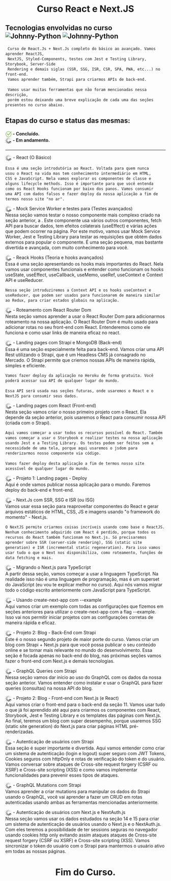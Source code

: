 <h1 align="center">
  Curso React  e Next.JS
</h1>
<h2>
  Tecnologias envolvidas no curso <br>
  <img align="center" alt="Johnny-Python" height="30" width="40"  src="https://cdn.jsdelivr.net/gh/devicons/devicon/icons/react/react-original.svg" />

  <img align="center" alt="Johnny-Python" height="30" width="40"  src="https://cdn.jsdelivr.net/gh/devicons/devicon/icons/nextjs/nextjs-original.svg" />
</h2>

```
 Curso de React.Js + Next.Js completo do básico ao avançado. Vamos aprender ReactJS, 
 NextJS, Styled-Components, testes com Jest e Testing Library, Storybook, Server-Side 
 Rendering e demais siglas (SSR, SSG, ISR, CSR, SPA, PWA, etc...) no front-end.
 Vamos aprender também, Strapi para criarmos APIs de back-end.

 Vamos usar muitas ferramentas que não foram mencionadas nessa descrição, 
 porém estou deixando uma breve explicação de cada uma das seções presentes no curso abaixo.
```

<h2>
  Etapas do curso e status das mesmas:
</h2>
<h4>
<img align="center" height="20" width="20" src="./src/assets/img/ok.png"> - Concluído. <br>
<img align="center" height="20" width="20" src="/src/assets/img/loading.gif"> - Em andamento.
</h4>

---------------------------------------------------------------------------------------------------------------------------------
<p>
    <img align="center" height="20" width="20" src="/src/assets/img/loading.gif"> - React (O Básico) <br>
</p>

```
Essa é uma seção introdutória ao React. Voltada para quem nunca 
usou o React na vida mas tem conhecimento intermediário em HTML, 
CSS e JavaScript. Nela vamos explorar os componentes de classe e 
alguns lifecycle methods. Isso é importante para que você entenda 
como os React Hooks funcionam por baixo dos panos. Vamos consumir 
uma API com dados falsos e fazer deploy da nossa aplicação a fim de 
termos nosso site "no ar".
```

<p>
    <img align="center" height="20" width="20" src="/src/assets/img/loading.gif"> - Mock Service Worker e testes para <Home /> (Testes avançados)<br>
    Nessa seção vamos testar o nosso componente mais complexo criado na seção anterior, a <Home />. Este componente usa vários outros componentes, fetch API para buscar dados, tem efeitos colaterais (useEffect) e várias ações que podem ocorrer na página. Por este motivo, vamos usar Mock Service Worker, Jest e Testing Library para testar as requisições que obtém dados externos para popular o componente. É uma seção pequena, mas bastante divertida e avançada, com muito conhecimento para você.
</p>

<p>
    <img align="center" height="20" width="20" src="/src/assets/img/loading.gif"> - Reack Hooks (Teoria e hooks avançados) <br>
    Essa é uma seção apresentando os hooks mais importantes do React. Nela vamos usar componentes funcionais e entender como funcionam os hooks useState, useEffect, useCallback, useMemo, useRef, useContext e Context API e useReducer.

    Nessa seção introduziremos a Context API e os hooks useContext e useReducer, que podem ser usados para funcionarem de maneira similar ao Redux, para criar estados globais na aplicação.
</p>

<p>
    <img align="center" height="20" width="20" src="/src/assets/img/loading.gif"> - Roteamento com React Router Dom <br>
    Nesta seção vamos aprender a usar o React Router Dom para adicionarmos roteamento na nossa aplicação. O React Router Dom é muito usado para adicionar rotas no seu front-end com React. Entenderemos como ele funciona e como usar links de maneira eficaz no react.
</p>

<p>
    <img align="center" height="20" width="20" src="/src/assets/img/loading.gif"> - Landing pages com Strapi e MongoDB (Back-end) <br>
    Essa é uma seção especialmente feita para back-end. Vamos criar uma API Rest utilizando o Strapi, que é um Headless CMS já consagrado no Mercado. O Strapi permite que criemos nossas APIs de maneira rápida, simples e eficiente.

    Vamos fazer deploy da aplicação no Heroku de forma gratuita. Você poderá acessar sua API de qualquer lugar do mundo.

    Essa API será usada nas seções futuras, onde usaremos o React e o NextJS para consumir seus dados.
</p>

<p>
    <img align="center" height="20" width="20" src="/src/assets/img/loading.gif"> - Landing pages com React (Front-end) <br>
    Nesta seção vamos criar o nosso primeiro projeto com o React. Ela depende da seção anterior, pois usaremos o React para consumir nossa API (criada com o Strapi).

    Aqui vamos começar a usar todos os recursos possível do React. Também vamos começar a usar o Storybook e realizar testes na nossa aplicação usando Jest e a Testing Library. Os testes podem ser feitos sem a necessidade de uma tela, porque aqui usaremos o jsdom para renderizarmos nosso componente via código.

    Vamos fazer deploy desta aplicação a fim de termos nosso site acessível de qualquer lugar do mundo.
</p>

<p>
    <img align="center" height="20" width="20" src="/src/assets/img/loading.gif"> - Projeto 1: Landing pages - Deploy <br>
    Aqui é onde vamos publicar nossa aplicação para o mundo. Faremos deploy do back-end e front-end.
</p>

<p>
    <img align="center" height="20" width="20" src="/src/assets/img/loading.gif"> - Next.Js com SSR, SSG e ISR (ou ISG) <br>
    Vamos usar essa seção para reaproveitar componentes do React e gerar arquivos estáticos de HTML, CSS, JS e imagens usando "o framework do momento" - Next.js.

    O NextJS permite criarmos coisas incríveis usando como base o ReactJS. Nenhum conhecimento adquirido com React é perdido, porque todos os recursos do React também funcionam no Next.js. Só precisaremos aprender sobre SSR (server-side rendering), SSG (static site generation) e ISR (incremental static regeneration). Para isso vamos usar tudo o que o Next nos disponibiliza, como roteamento, funções de data fetching e mais.
</p>

<p>
    <img align="center" height="20" width="20" src="/src/assets/img/loading.gif"> - Migrando o Next.js para TypeScript <br>
    A partir dessa seção, vamos começar a usar a linguagem TypeScript. Na realidade isso não é uma linguagem de programação, mas é um superset do JavaScript (eu vou te explicar melhor no curso). Aqui nós vamos migrar todo o código escrito anteriormente com JavaScript para TypeScript.
</p>

<p>
    <img align="center" height="20" width="20" src="/src/assets/img/loading.gif"> - Usando create-next-app com --example <br>
    Aqui vamos criar um exemplo com todas as configurações que fizemos em seções anteriores para utilizar o create-next-app com a flag --example. Isso vai nos permitir iniciar projetos com as configurações corretas de maneira rápida e eficaz.
</p>

<p>
    <img align="center" height="20" width="20" src="/src/assets/img/loading.gif"> - Projeto 2: Blog - Back-End com Strapi <br>
    Este é o nosso segundo projeto de maior porte do curso. Vamos criar um blog com Strapi + Next.js para que você possa publicar o seu conteúdo online e se tornar mais relevante no mundo do desenvolvimento. Essa seção é focada apenas no back-end do blog, nas próximas seções vamos fazer o front-end com Next.js e demais tecnologias.
</p>

<p>
    <img align="center" height="20" width="20" src="/src/assets/img/loading.gif"> - GraphQL Queries com Strapi <br>
    Nessa seção vamos dar início ao uso do GraphQL com os dados da nossa seção anterior. Vamos entender como instalar e usar o GraphQL para fazer queries (consultas) na nossa API do blog.
</p>

<p>
    <img align="center" height="20" width="20" src="/src/assets/img/loading.gif"> - Projeto 2: Blog - Front-end com Next.js (e React) <br>
    Aqui vamos criar o front-end para o back-end da seção 11. Vamos usar tudo o que já foi aprendido até aqui para criarmos os componentes com React, Storybook, Jest e Testing Library e os templates das páginas com Next.js. Ao final, teremos um blog com super desempenho, porque usaremos SSG (static site generation) do Next.js para criar páginas HTML pré-renderizadas.
    
</p>

<p>
    <img align="center" height="20" width="20" src="/src/assets/img/loading.gif"> - Autenticação de usuários com Strapi <br>
    Essa seção é super importante e divertida. Aqui vamos entender como criar um sistema de autenticação (login e logout) super seguro com JWT Tokens, Cookies seguros com httpOnly e rotas de verificação do token e do usuário. Vamos conversar sobre  ataques de Cross-site request forgery (CSRF ou XSRF) e Cross-site scripting (XSS) e como vamos implementar funcionalidades para prevenir esses tipos de ataques.
</p>

<p>
    <img align="center" height="20" width="20" src="/src/assets/img/loading.gif"> - GraphQL Mutations com Strapi <br>
    Vamos aprender a criar mutations para manipular os dados do Strapi usando o GraphQL, você vai aprender a fazer um CRUD em rotas autenticadas usando ambas as ferramentas mencionadas anteriormente.
</p>

<p>
    <img align="center" height="20" width="20" src="/src/assets/img/loading.gif"> - Autenticação de usuários com Next.js e NextAuth.js <br>
    Nessa seção vamos usar os dados estudados na seção 14 e 15 para criar um sistema de autenticação de usuários usando o Next.js e o NextAuth.js. Com eles teremos a possibilidade de ter sessions seguras no navegador usando cookies http only evitando assim ataques ataques de Cross-site request forgery (CSRF ou XSRF) e Cross-site scripting (XSS). Vamos sincronizar o token do usuário com o Strapi para mantermos o usuário ativo em todas as nossas páginas.
</p>

<h1 align="center">
    Fim do Curso.
</h1>